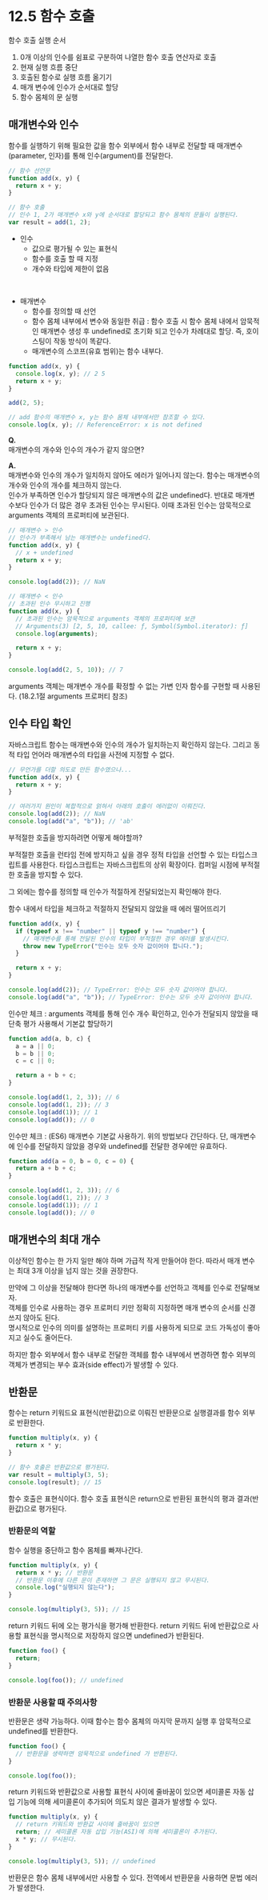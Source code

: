 # 12.5 함수 호출

함수 호출 실행 순서

1. 0개 이상의 인수를 쉼표로 구분하여 나열한 함수 호출 연산자로 호출
2. 현재 실행 흐름 중단
3. 호출된 함수로 실행 흐름 옮기기
4. 매개 변수에 인수가 순서대로 할당
5. 함수 몸체의 문 실행

## 매개변수와 인수

함수를 실행하기 위해 필요한 값을 함수 외부에서 함수 내부로 전달할 때 매개변수(parameter, 인자)를 통해 인수(argument)를 전달한다.

```js
// 함수 선언문
function add(x, y) {
  return x + y;
}

// 함수 호출
// 인수 1, 2가 매개변수 x와 y에 순서대로 할당되고 함수 몸체의 문들이 실행된다.
var result = add(1, 2);
```

- 인수
  - 값으로 평가될 수 있는 표현식
  - 함수를 호출 할 때 지정
  - 개수와 타입에 제한이 없음

<br />

- 매개변수
  - 함수를 정의할 때 선언
  - 함수 몸체 내부에서 변수와 동일한 취급 : 함수 호출 시 함수 몸체 내에서 암묵적인 매개변수 생성 후 undefined로 초기화 되고 인수가 차례대로 할당. 즉, 호이스팅이 작동 방식이 똑같다.
  - 매개변수의 스코프(유효 범위)는 함수 내부다.

```js
function add(x, y) {
  console.log(x, y); // 2 5
  return x + y;
}

add(2, 5);

// add 함수의 매개변수 x, y는 함수 몸체 내부에서만 참조할 수 있다.
console.log(x, y); // ReferenceError: x is not defined
```

**Q.**  
매개변수의 개수와 인수의 개수가 같지 않으면?

**A.**  
매개변수와 인수의 개수가 일치하지 않아도 에러가 일어나지 않는다. 함수는 매개변수의 개수와 인수의 개수를 체크하지 않는다.  
인수가 부족하면 인수가 할당되지 않은 매개변수의 값은 undefined다. 반대로 매개변수보다 인수가 더 많은 경우 초과된 인수는 무시된다. 이때 초과된 인수는 암묵적으로 arguments 객체의 프로퍼티에 보관된다.

```js
// 매개변수 > 인수
// 인수가 부족해서 남는 매개변수는 undefined다.
function add(x, y) {
  // x + undefined
  return x + y;
}

console.log(add(2)); // NaN
```

```js
// 매개변수 < 인수
// 초과된 인수 무시하고 진행
function add(x, y) {
  // 초과된 인수는 암묵적으로 arguments 객체의 프로퍼티에 보관
  // Arguments(3) [2, 5, 10, callee: ƒ, Symbol(Symbol.iterator): ƒ]
  console.log(arguments);

  return x + y;
}

console.log(add(2, 5, 10)); // 7
```

arguments 객체는 매개변수 개수를 확정할 수 없는 가변 인자 함수를 구현할 때 사용된다. (18.2.1절 arguments 프로퍼티 참조)

## 인수 타입 확인

자바스크립트 함수는 매개변수와 인수의 개수가 일치하는지 확인하지 않는다. 그리고 동적 타입 언어라 매개변수의 타입을 사전에 지정할 수 없다.

```js
// 무언가를 더할 의도로 만든 함수였으나...
function add(x, y) {
  return x + y;
}

// 여러가지 원인이 복합적으로 얽혀서 아래의 호출이 에러없이 이뤄진다.
console.log(add(2)); // NaN
console.log(add("a", "b")); // 'ab'
```

부적절한 호출을 방지하려면 어떻게 해야할까?

부적절한 호출을 런타임 전에 방지하고 싶을 경우 정적 타입을 선언할 수 있는 타입스크립트를 사용한다. 타입스크립트는 자바스크립트의 상위 확장이다. 컴퍼일 시점에 부적절한 호출을 방지할 수 있다.

그 외에는 함수를 정의할 때 인수가 적절하게 전달되었는지 확인해야 한다.

함수 내에서 타입을 체크하고 적절하지 전달되지 않았을 때 에러 떨어뜨리기

```js
function add(x, y) {
  if (typeof x !== "number" || typeof y !== "number") {
    // 매개변수를 통해 전달된 인수의 타입이 부적절한 경우 에러를 발생시킨다.
    throw new TypeError("인수는 모두 숫자 값이어야 합니다.");
  }

  return x + y;
}

console.log(add(2)); // TypeError: 인수는 모두 숫자 값이어야 합니다.
console.log(add("a", "b")); // TypeError: 인수는 모두 숫자 값이어야 합니다.
```

인수만 체크 : arguments 객체를 통해 인수 개수 확인하고, 인수가 전달되지 않았을 때 단축 평가 사용해서 기본값 할당하기

```js
function add(a, b, c) {
  a = a || 0;
  b = b || 0;
  c = c || 0;

  return a + b + c;
}

console.log(add(1, 2, 3)); // 6
console.log(add(1, 2)); // 3
console.log(add(1)); // 1
console.log(add()); // 0
```

인수만 체크 : (ES6) 매개변수 기본값 사용하기. 위의 방법보다 간단하다. 단, 매개변수에 인수를 전달하지 않았을 경우와 undefined를 전달한 경우에만 유효하다.

```js
function add(a = 0, b = 0, c = 0) {
  return a + b + c;
}

console.log(add(1, 2, 3)); // 6
console.log(add(1, 2)); // 3
console.log(add(1)); // 1
console.log(add()); // 0
```

## 매개변수의 최대 개수

이상적인 함수는 한 가지 일만 해야 하며 가급적 작게 만들어야 한다. 따라서 매개 변수는 최대 3개 이상을 넘지 않는 것을 권장한다.

만약에 그 이상을 전달해야 한다면 하나의 매개변수를 선언하고 객체를 인수로 전달해보자.  
객체를 인수로 사용하는 경우 프로퍼티 키만 정확히 지정하면 매개 변수의 순서를 신경쓰지 않아도 된다.  
명시적으로 인수의 의미를 설명하는 프로퍼티 키를 사용하게 되므로 코드 가독성이 좋아지고 실수도 줄어든다.

하지만 함수 외부에서 함수 내부로 전달한 객체를 함수 내부에서 변경하면 함수 외부의 객체가 변경되는 부수 효과(side effect)가 발생할 수 있다.

## 반환문

함수는 return 키워드요 표현식(반환값)으로 이뤄진 반환문으로 실행결과를 함수 외부로 반환한다.

```js
function multiply(x, y) {
  return x * y;
}

// 함수 호출은 반환값으로 평가된다.
var result = multiply(3, 5);
console.log(result); // 15
```

함수 호출은 표현식이다. 함수 호출 표현식은 return으로 반환된 표현식의 평과 결과(반환값)으로 평가된다.

### 반환문의 역할

함수 실행을 중단하고 함수 몸체를 빠져나간다.

```js
function multiply(x, y) {
  return x * y; // 반환문
  // 반환문 이후에 다른 문이 존재하면 그 문은 실행되지 않고 무시된다.
  console.log("실행되지 않는다");
}

console.log(multiply(3, 5)); // 15
```

return 키워드 뒤에 오는 평가식을 평가해 반환한다. return 키워드 뒤에 반환값으로 사용할 표현식을 명시적으로 저장하지 않으면 undefined가 반환된다.

```js
function foo() {
  return;
}

console.log(foo()); // undefined
```

### 반환문 사용할 때 주의사항

반환문은 생략 가능하다. 이때 함수는 함수 몸체의 마지막 문까지 실행 후 암묵적으로 undefined를 반환한다.

```js
function foo() {
  // 반환문을 생략하면 암묵적으로 undefined 가 반환된다.
}

console.log(foo());
```

return 키워드와 반환값으로 사용할 표현식 사이에 줄바꿈이 있으면 세미콜론 자동 삽입 기능에 의해 세미콜론이 추가되어 의도치 않은 결과가 발생할 수 있다.

```js
function multiply(x, y) {
  // return 키워드와 반환값 사이에 줄바꿈이 있으면
  return; // 세미콜론 자동 삽입 기능(ASI)에 의해 세미콜론이 추가된다.
  x * y; // 무시된다.
}

console.log(multiply(3, 5)); // undefined
```

반환문은 함수 몸체 내부에서만 사용할 수 있다. 전역에서 반환문을 사용하면 문법 에러가 발생한다.
